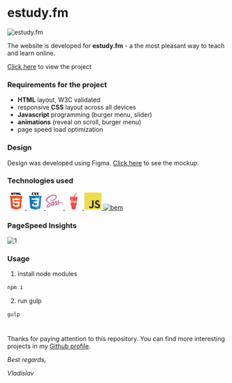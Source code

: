 # estudy.fm

<img width="180" alt="estudy.fm" src="https://estudy.fm/img/logo.png?cbh=85fd37c0a041115f363c4387a34ab50d">



The website is developed for **estudy.fm** - a the most pleasant way to teach and learn online.

[Click here](https://vladislavdegtyarenko.github.io/estudy.fm/html/dist/index.html) to view the project



### Requirements for the project
- **HTML** layout, W3C validated
- responsive **CSS** layout across all devices
- **Javascript** programming (burger menu, slider)
- **animations** (reveal on scroll, burger menu)
- page speed load optimization

### Design
Design was developed using Figma. [Click here](https://www.figma.com/file/tqtgdQX42WA3jF3EwzfL49/School?node-id=53%3A535&viewport=630%2C465%2C0.11133641004562378) to see the mockup.


### Technologies used
<p align="left">
  <a href="https://www.w3.org/html/" target="_blank"> <img src="https://raw.githubusercontent.com/devicons/devicon/master/icons/html5/html5-original-wordmark.svg" alt="html5" width="40" height="40"/> </a> <a href="https://www.w3schools.com/css/" target="_blank"> <img src="https://raw.githubusercontent.com/devicons/devicon/master/icons/css3/css3-original-wordmark.svg" alt="css3" width="40" height="40"/> </a> <a href="https://sass-lang.com" target="_blank"> <img src="https://raw.githubusercontent.com/devicons/devicon/master/icons/sass/sass-original.svg" alt="sass" width="40" height="40"/> </a> <a href="https://gulpjs.com" target="_blank"> <img src="https://raw.githubusercontent.com/devicons/devicon/master/icons/gulp/gulp-plain.svg" alt="gulp" width="40" height="40"/> </a> <a href="https://developer.mozilla.org/en-US/docs/Web/JavaScript" target="_blank"> <img src="https://raw.githubusercontent.com/devicons/devicon/master/icons/javascript/javascript-original.svg" alt="javascript" width="40" height="40"/> </a> <a href="https://ru.bem.info/methodology/" target="_blank"> <img src="https://cdn.worldvectorlogo.com/logos/bem.svg" alt="bem" width="40" height="40"/></a> 
  
</p>

### PageSpeed Insights
![1](https://user-images.githubusercontent.com/62521930/140179117-2a0fc229-2b36-4b27-b926-0d79bd0dd162.jpg)


### Usage

1. install node modules
```bash
npm i
```

2. run gulp
```bash
gulp
```

#

Thanks for paying attention to this repository. You can find more interesting projects in my [Github profile]().

*Best regards,*

*Vladislav*
